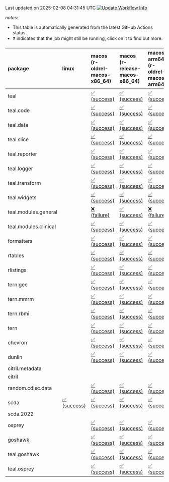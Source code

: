 Last updated on 2025-02-08 04:31:45 UTC [![Update Workflow
Info](https://github.com/averissimo/verdepcheck-status/actions/workflows/update.yaml/badge.svg)](https://github.com/averissimo/verdepcheck-status/actions/workflows/update.yaml)

*notes:*

-   This table is automatically generated from the latest GitHub Actions
    status.
-   ❓ indicates that the job might still be running, click on it to
    find out more.

<table style="width:100%;">
<colgroup>
<col style="width: 1%" />
<col style="width: 6%" />
<col style="width: 7%" />
<col style="width: 7%" />
<col style="width: 7%" />
<col style="width: 7%" />
<col style="width: 7%" />
<col style="width: 7%" />
<col style="width: 7%" />
<col style="width: 7%" />
<col style="width: 7%" />
<col style="width: 7%" />
<col style="width: 7%" />
<col style="width: 7%" />
</colgroup>
<thead>
<tr class="header">
<th style="text-align: left;">package</th>
<th style="text-align: left;">linux</th>
<th style="text-align: left;">macos (r-oldrel-macos-x86_64)</th>
<th style="text-align: left;">macos (r-release-macos-x86_64)</th>
<th style="text-align: left;">macos-arm64 (r-oldrel-macos-arm64)</th>
<th style="text-align: left;">macos-arm64 (r-release-macos-arm64)</th>
<th style="text-align: left;">nosuggests</th>
<th style="text-align: left;">ubuntu-clang</th>
<th style="text-align: left;">ubuntu-gcc12</th>
<th style="text-align: left;">ubuntu-next</th>
<th style="text-align: left;">ubuntu-release</th>
<th style="text-align: left;">windows (r-devel-windows-x86_64)</th>
<th style="text-align: left;">windows (r-oldrel-windows-x86_64)</th>
<th style="text-align: left;">windows (r-release-windows-x86_64)</th>
</tr>
</thead>
<tbody>
<tr class="odd">
<td style="text-align: left;">teal</td>
<td style="text-align: left;"></td>
<td
style="text-align: left;"><a href="https://github.com/insightsengineering/teal/actions/runs/13095298381/job/36536906614">✅
(success)</a></td>
<td
style="text-align: left;"><a href="https://github.com/insightsengineering/teal/actions/runs/13095298381/job/36536906210">✅
(success)</a></td>
<td
style="text-align: left;"><a href="https://github.com/insightsengineering/teal/actions/runs/13095298381/job/36536906464">✅
(success)</a></td>
<td
style="text-align: left;"><a href="https://github.com/insightsengineering/teal/actions/runs/13095298381/job/36536906152">✅
(success)</a></td>
<td
style="text-align: left;"><a href="https://github.com/insightsengineering/teal/actions/runs/13095298381/job/36536906803">✅
(success)</a></td>
<td
style="text-align: left;"><a href="https://github.com/insightsengineering/teal/actions/runs/13095298381/job/36536905787">✅
(success)</a></td>
<td
style="text-align: left;"><a href="https://github.com/insightsengineering/teal/actions/runs/13095298381/job/36536906082">✅
(success)</a></td>
<td
style="text-align: left;"><a href="https://github.com/insightsengineering/teal/actions/runs/13095298381/job/36536906399">✅
(success)</a></td>
<td
style="text-align: left;"><a href="https://github.com/insightsengineering/teal/actions/runs/13095298381/job/36536906543">✅
(success)</a></td>
<td
style="text-align: left;"><a href="https://github.com/insightsengineering/teal/actions/runs/13095298381/job/36536905999">✅
(success)</a></td>
<td
style="text-align: left;"><a href="https://github.com/insightsengineering/teal/actions/runs/13095298381/job/36536906745">✅
(success)</a></td>
<td
style="text-align: left;"><a href="https://github.com/insightsengineering/teal/actions/runs/13095298381/job/36536906334">✅
(success)</a></td>
</tr>
<tr class="even">
<td style="text-align: left;">teal.code</td>
<td style="text-align: left;"></td>
<td
style="text-align: left;"><a href="https://github.com/insightsengineering/teal.code/actions/runs/13095314116/job/36536941204">✅
(success)</a></td>
<td
style="text-align: left;"><a href="https://github.com/insightsengineering/teal.code/actions/runs/13095314116/job/36536940926">✅
(success)</a></td>
<td
style="text-align: left;"><a href="https://github.com/insightsengineering/teal.code/actions/runs/13095314116/job/36536941096">✅
(success)</a></td>
<td
style="text-align: left;"><a href="https://github.com/insightsengineering/teal.code/actions/runs/13095314116/job/36536940838">✅
(success)</a></td>
<td
style="text-align: left;"><a href="https://github.com/insightsengineering/teal.code/actions/runs/13095314116/job/36536941390">✅
(success)</a></td>
<td
style="text-align: left;"><a href="https://github.com/insightsengineering/teal.code/actions/runs/13095314116/job/36536940783">✅
(success)</a></td>
<td
style="text-align: left;"><a href="https://github.com/insightsengineering/teal.code/actions/runs/13095314116/job/36536940889">✅
(success)</a></td>
<td
style="text-align: left;"><a href="https://github.com/insightsengineering/teal.code/actions/runs/13095314116/job/36536941044">✅
(success)</a></td>
<td
style="text-align: left;"><a href="https://github.com/insightsengineering/teal.code/actions/runs/13095314116/job/36536941147">✅
(success)</a></td>
<td
style="text-align: left;"><a href="https://github.com/insightsengineering/teal.code/actions/runs/13095314116/job/36536940643">✅
(success)</a></td>
<td
style="text-align: left;"><a href="https://github.com/insightsengineering/teal.code/actions/runs/13095314116/job/36536941311">✅
(success)</a></td>
<td
style="text-align: left;"><a href="https://github.com/insightsengineering/teal.code/actions/runs/13095314116/job/36536941000">✅
(success)</a></td>
</tr>
<tr class="odd">
<td style="text-align: left;">teal.data</td>
<td style="text-align: left;"></td>
<td
style="text-align: left;"><a href="https://github.com/insightsengineering/teal.data/actions/runs/13095302455/job/36536916009">✅
(success)</a></td>
<td
style="text-align: left;"><a href="https://github.com/insightsengineering/teal.data/actions/runs/13095302455/job/36536915504">✅
(success)</a></td>
<td
style="text-align: left;"><a href="https://github.com/insightsengineering/teal.data/actions/runs/13095302455/job/36536915821">✅
(success)</a></td>
<td
style="text-align: left;"><a href="https://github.com/insightsengineering/teal.data/actions/runs/13095302455/job/36536915385">✅
(success)</a></td>
<td
style="text-align: left;"><a href="https://github.com/insightsengineering/teal.data/actions/runs/13095302455/job/36536916322">✅
(success)</a></td>
<td
style="text-align: left;"><a href="https://github.com/insightsengineering/teal.data/actions/runs/13095302455/job/36536915312">✅
(success)</a></td>
<td
style="text-align: left;"><a href="https://github.com/insightsengineering/teal.data/actions/runs/13095302455/job/36536915440">✅
(success)</a></td>
<td
style="text-align: left;"><a href="https://github.com/insightsengineering/teal.data/actions/runs/13095302455/job/36536915733">✅
(success)</a></td>
<td
style="text-align: left;"><a href="https://github.com/insightsengineering/teal.data/actions/runs/13095302455/job/36536915907">✅
(success)</a></td>
<td
style="text-align: left;"><a href="https://github.com/insightsengineering/teal.data/actions/runs/13095302455/job/36536915112">✅
(success)</a></td>
<td
style="text-align: left;"><a href="https://github.com/insightsengineering/teal.data/actions/runs/13095302455/job/36536916204">✅
(success)</a></td>
<td
style="text-align: left;"><a href="https://github.com/insightsengineering/teal.data/actions/runs/13095302455/job/36536915658">✅
(success)</a></td>
</tr>
<tr class="even">
<td style="text-align: left;">teal.slice</td>
<td style="text-align: left;"></td>
<td
style="text-align: left;"><a href="https://github.com/insightsengineering/teal.slice/actions/runs/13095308626/job/36536929125">✅
(success)</a></td>
<td
style="text-align: left;"><a href="https://github.com/insightsengineering/teal.slice/actions/runs/13095308626/job/36536928706">✅
(success)</a></td>
<td
style="text-align: left;"><a href="https://github.com/insightsengineering/teal.slice/actions/runs/13095308626/job/36536928967">✅
(success)</a></td>
<td
style="text-align: left;"><a href="https://github.com/insightsengineering/teal.slice/actions/runs/13095308626/job/36536928606">✅
(success)</a></td>
<td
style="text-align: left;"><a href="https://github.com/insightsengineering/teal.slice/actions/runs/13095308626/job/36536929460">❌
(failure)</a></td>
<td
style="text-align: left;"><a href="https://github.com/insightsengineering/teal.slice/actions/runs/13095308626/job/36536928563">✅
(success)</a></td>
<td
style="text-align: left;"><a href="https://github.com/insightsengineering/teal.slice/actions/runs/13095308626/job/36536928661">✅
(success)</a></td>
<td
style="text-align: left;"><a href="https://github.com/insightsengineering/teal.slice/actions/runs/13095308626/job/36536928904">✅
(success)</a></td>
<td
style="text-align: left;"><a href="https://github.com/insightsengineering/teal.slice/actions/runs/13095308626/job/36536929051">✅
(success)</a></td>
<td
style="text-align: left;"><a href="https://github.com/insightsengineering/teal.slice/actions/runs/13095308626/job/36536928354">✅
(success)</a></td>
<td
style="text-align: left;"><a href="https://github.com/insightsengineering/teal.slice/actions/runs/13095308626/job/36536929270">✅
(success)</a></td>
<td
style="text-align: left;"><a href="https://github.com/insightsengineering/teal.slice/actions/runs/13095308626/job/36536928828">✅
(success)</a></td>
</tr>
<tr class="odd">
<td style="text-align: left;">teal.reporter</td>
<td style="text-align: left;"></td>
<td
style="text-align: left;"><a href="https://github.com/insightsengineering/teal.reporter/actions/runs/13095304944/job/36536921481">✅
(success)</a></td>
<td
style="text-align: left;"><a href="https://github.com/insightsengineering/teal.reporter/actions/runs/13095304944/job/36536921158">✅
(success)</a></td>
<td
style="text-align: left;"><a href="https://github.com/insightsengineering/teal.reporter/actions/runs/13095304944/job/36536921419">✅
(success)</a></td>
<td
style="text-align: left;"><a href="https://github.com/insightsengineering/teal.reporter/actions/runs/13095304944/job/36536921026">✅
(success)</a></td>
<td
style="text-align: left;"><a href="https://github.com/insightsengineering/teal.reporter/actions/runs/13095304944/job/36536921568">✅
(success)</a></td>
<td
style="text-align: left;"><a href="https://github.com/insightsengineering/teal.reporter/actions/runs/13095304944/job/36536920689">✅
(success)</a></td>
<td
style="text-align: left;"><a href="https://github.com/insightsengineering/teal.reporter/actions/runs/13095304944/job/36536920856">✅
(success)</a></td>
<td
style="text-align: left;"><a href="https://github.com/insightsengineering/teal.reporter/actions/runs/13095304944/job/36536921087">✅
(success)</a></td>
<td
style="text-align: left;"><a href="https://github.com/insightsengineering/teal.reporter/actions/runs/13095304944/job/36536921215">✅
(success)</a></td>
<td
style="text-align: left;"><a href="https://github.com/insightsengineering/teal.reporter/actions/runs/13095304944/job/36536920911">✅
(success)</a></td>
<td
style="text-align: left;"><a href="https://github.com/insightsengineering/teal.reporter/actions/runs/13095304944/job/36536921687">✅
(success)</a></td>
<td
style="text-align: left;"><a href="https://github.com/insightsengineering/teal.reporter/actions/runs/13095304944/job/36536921271">✅
(success)</a></td>
</tr>
<tr class="even">
<td style="text-align: left;">teal.logger</td>
<td style="text-align: left;"></td>
<td
style="text-align: left;"><a href="https://github.com/insightsengineering/teal.logger/actions/runs/13095300052/job/36536911547">✅
(success)</a></td>
<td
style="text-align: left;"><a href="https://github.com/insightsengineering/teal.logger/actions/runs/13095300052/job/36536910986">✅
(success)</a></td>
<td
style="text-align: left;"><a href="https://github.com/insightsengineering/teal.logger/actions/runs/13095300052/job/36536911261">✅
(success)</a></td>
<td
style="text-align: left;"><a href="https://github.com/insightsengineering/teal.logger/actions/runs/13095300052/job/36536910882">✅
(success)</a></td>
<td
style="text-align: left;"><a href="https://github.com/insightsengineering/teal.logger/actions/runs/13095300052/job/36536911626">✅
(success)</a></td>
<td
style="text-align: left;"><a href="https://github.com/insightsengineering/teal.logger/actions/runs/13095300052/job/36536910458">✅
(success)</a></td>
<td
style="text-align: left;"><a href="https://github.com/insightsengineering/teal.logger/actions/runs/13095300052/job/36536910796">✅
(success)</a></td>
<td
style="text-align: left;"><a href="https://github.com/insightsengineering/teal.logger/actions/runs/13095300052/job/36536911057">✅
(success)</a></td>
<td
style="text-align: left;"><a href="https://github.com/insightsengineering/teal.logger/actions/runs/13095300052/job/36536911193">✅
(success)</a></td>
<td
style="text-align: left;"><a href="https://github.com/insightsengineering/teal.logger/actions/runs/13095300052/job/36536910707">✅
(success)</a></td>
<td
style="text-align: left;"><a href="https://github.com/insightsengineering/teal.logger/actions/runs/13095300052/job/36536911710">✅
(success)</a></td>
<td
style="text-align: left;"><a href="https://github.com/insightsengineering/teal.logger/actions/runs/13095300052/job/36536911116">✅
(success)</a></td>
</tr>
<tr class="odd">
<td style="text-align: left;">teal.transform</td>
<td style="text-align: left;"></td>
<td
style="text-align: left;"><a href="https://github.com/insightsengineering/teal.transform/actions/runs/13146885626/job/36686868163">✅
(success)</a></td>
<td
style="text-align: left;"><a href="https://github.com/insightsengineering/teal.transform/actions/runs/13146885626/job/36686866797">✅
(success)</a></td>
<td
style="text-align: left;"><a href="https://github.com/insightsengineering/teal.transform/actions/runs/13146885626/job/36686867761">✅
(success)</a></td>
<td
style="text-align: left;"><a href="https://github.com/insightsengineering/teal.transform/actions/runs/13146885626/job/36686866295">✅
(success)</a></td>
<td
style="text-align: left;"><a href="https://github.com/insightsengineering/teal.transform/actions/runs/13146885626/job/36686869230">✅
(success)</a></td>
<td
style="text-align: left;"><a href="https://github.com/insightsengineering/teal.transform/actions/runs/13146885626/job/36686865126">✅
(success)</a></td>
<td
style="text-align: left;"><a href="https://github.com/insightsengineering/teal.transform/actions/runs/13146885626/job/36686866073">✅
(success)</a></td>
<td
style="text-align: left;"><a href="https://github.com/insightsengineering/teal.transform/actions/runs/13146885626/job/36686867017">✅
(success)</a></td>
<td
style="text-align: left;"><a href="https://github.com/insightsengineering/teal.transform/actions/runs/13146885626/job/36686867499">✅
(success)</a></td>
<td
style="text-align: left;"><a href="https://github.com/insightsengineering/teal.transform/actions/runs/13146885626/job/36686865818">✅
(success)</a></td>
<td
style="text-align: left;"><a href="https://github.com/insightsengineering/teal.transform/actions/runs/13146885626/job/36686868913">✅
(success)</a></td>
<td
style="text-align: left;"><a href="https://github.com/insightsengineering/teal.transform/actions/runs/13146885626/job/36686867229">✅
(success)</a></td>
</tr>
<tr class="even">
<td style="text-align: left;">teal.widgets</td>
<td style="text-align: left;"></td>
<td
style="text-align: left;"><a href="https://github.com/insightsengineering/teal.widgets/actions/runs/13095319094/job/36536956955">✅
(success)</a></td>
<td
style="text-align: left;"><a href="https://github.com/insightsengineering/teal.widgets/actions/runs/13095319094/job/36536956424">✅
(success)</a></td>
<td
style="text-align: left;"><a href="https://github.com/insightsengineering/teal.widgets/actions/runs/13095319094/job/36536956776">✅
(success)</a></td>
<td
style="text-align: left;"><a href="https://github.com/insightsengineering/teal.widgets/actions/runs/13095319094/job/36536956258">✅
(success)</a></td>
<td
style="text-align: left;"><a href="https://github.com/insightsengineering/teal.widgets/actions/runs/13095319094/job/36536957170">✅
(success)</a></td>
<td
style="text-align: left;"><a href="https://github.com/insightsengineering/teal.widgets/actions/runs/13095319094/job/36536956142">✅
(success)</a></td>
<td
style="text-align: left;"><a href="https://github.com/insightsengineering/teal.widgets/actions/runs/13095319094/job/36536956349">✅
(success)</a></td>
<td
style="text-align: left;"><a href="https://github.com/insightsengineering/teal.widgets/actions/runs/13095319094/job/36536956685">✅
(success)</a></td>
<td
style="text-align: left;"><a href="https://github.com/insightsengineering/teal.widgets/actions/runs/13095319094/job/36536956857">✅
(success)</a></td>
<td
style="text-align: left;"><a href="https://github.com/insightsengineering/teal.widgets/actions/runs/13095319094/job/36536955862">✅
(success)</a></td>
<td
style="text-align: left;"><a href="https://github.com/insightsengineering/teal.widgets/actions/runs/13095319094/job/36536957108">✅
(success)</a></td>
<td
style="text-align: left;"><a href="https://github.com/insightsengineering/teal.widgets/actions/runs/13095319094/job/36536956591">✅
(success)</a></td>
</tr>
<tr class="odd">
<td style="text-align: left;">teal.modules.general</td>
<td style="text-align: left;"></td>
<td
style="text-align: left;"><a href="https://github.com/insightsengineering/teal.modules.general/actions/runs/13095299829/job/36536909981">❌
(failure)</a></td>
<td
style="text-align: left;"><a href="https://github.com/insightsengineering/teal.modules.general/actions/runs/13095299829/job/36536909505">✅
(success)</a></td>
<td
style="text-align: left;"><a href="https://github.com/insightsengineering/teal.modules.general/actions/runs/13095299829/job/36536909752">❌
(failure)</a></td>
<td
style="text-align: left;"><a href="https://github.com/insightsengineering/teal.modules.general/actions/runs/13095299829/job/36536909393">✅
(success)</a></td>
<td
style="text-align: left;"><a href="https://github.com/insightsengineering/teal.modules.general/actions/runs/13095299829/job/36536909908">❌
(failure)</a></td>
<td
style="text-align: left;"><a href="https://github.com/insightsengineering/teal.modules.general/actions/runs/13095299829/job/36536909054">❌
(failure)</a></td>
<td
style="text-align: left;"><a href="https://github.com/insightsengineering/teal.modules.general/actions/runs/13095299829/job/36536909330">❌
(failure)</a></td>
<td
style="text-align: left;"><a href="https://github.com/insightsengineering/teal.modules.general/actions/runs/13095299829/job/36536909560">✅
(success)</a></td>
<td
style="text-align: left;"><a href="https://github.com/insightsengineering/teal.modules.general/actions/runs/13095299829/job/36536909696">✅
(success)</a></td>
<td
style="text-align: left;"><a href="https://github.com/insightsengineering/teal.modules.general/actions/runs/13095299829/job/36536909269">✅
(success)</a></td>
<td
style="text-align: left;"><a href="https://github.com/insightsengineering/teal.modules.general/actions/runs/13095299829/job/36536910091">❌
(failure)</a></td>
<td
style="text-align: left;"><a href="https://github.com/insightsengineering/teal.modules.general/actions/runs/13095299829/job/36536909625">✅
(success)</a></td>
</tr>
<tr class="even">
<td style="text-align: left;">teal.modules.clinical</td>
<td style="text-align: left;"></td>
<td
style="text-align: left;"><a href="https://github.com/insightsengineering/teal.modules.clinical/actions/runs/13095313250/job/36536939789">✅
(success)</a></td>
<td
style="text-align: left;"><a href="https://github.com/insightsengineering/teal.modules.clinical/actions/runs/13095313250/job/36536939615">✅
(success)</a></td>
<td
style="text-align: left;"><a href="https://github.com/insightsengineering/teal.modules.clinical/actions/runs/13095313250/job/36536939703">✅
(success)</a></td>
<td
style="text-align: left;"><a href="https://github.com/insightsengineering/teal.modules.clinical/actions/runs/13095313250/job/36536939558">✅
(success)</a></td>
<td
style="text-align: left;"><a href="https://github.com/insightsengineering/teal.modules.clinical/actions/runs/13095313250/job/36536940054">❌
(failure)</a></td>
<td
style="text-align: left;"><a href="https://github.com/insightsengineering/teal.modules.clinical/actions/runs/13095313250/job/36536939747">❌
(failure)</a></td>
<td
style="text-align: left;"><a href="https://github.com/insightsengineering/teal.modules.clinical/actions/runs/13095313250/job/36536939831">❌
(failure)</a></td>
<td
style="text-align: left;"><a href="https://github.com/insightsengineering/teal.modules.clinical/actions/runs/13095313250/job/36536939942">✅
(success)</a></td>
<td
style="text-align: left;"><a href="https://github.com/insightsengineering/teal.modules.clinical/actions/runs/13095313250/job/36536939975">✅
(success)</a></td>
<td
style="text-align: left;"><a href="https://github.com/insightsengineering/teal.modules.clinical/actions/runs/13095313250/job/36536939416">✅
(success)</a></td>
<td
style="text-align: left;"><a href="https://github.com/insightsengineering/teal.modules.clinical/actions/runs/13095313250/job/36536939863">✅
(success)</a></td>
<td
style="text-align: left;"><a href="https://github.com/insightsengineering/teal.modules.clinical/actions/runs/13095313250/job/36536939663">✅
(success)</a></td>
</tr>
<tr class="odd">
<td style="text-align: left;">formatters</td>
<td style="text-align: left;"></td>
<td
style="text-align: left;"><a href="https://github.com/insightsengineering/formatters/actions/runs/13095309697/job/36536932128">✅
(success)</a></td>
<td
style="text-align: left;"><a href="https://github.com/insightsengineering/formatters/actions/runs/13095309697/job/36536931792">✅
(success)</a></td>
<td
style="text-align: left;"><a href="https://github.com/insightsengineering/formatters/actions/runs/13095309697/job/36536932053">✅
(success)</a></td>
<td
style="text-align: left;"><a href="https://github.com/insightsengineering/formatters/actions/runs/13095309697/job/36536931636">✅
(success)</a></td>
<td
style="text-align: left;"><a href="https://github.com/insightsengineering/formatters/actions/runs/13095309697/job/36536932326">✅
(success)</a></td>
<td
style="text-align: left;"><a href="https://github.com/insightsengineering/formatters/actions/runs/13095309697/job/36536931578">✅
(success)</a></td>
<td
style="text-align: left;"><a href="https://github.com/insightsengineering/formatters/actions/runs/13095309697/job/36536931712">✅
(success)</a></td>
<td
style="text-align: left;"><a href="https://github.com/insightsengineering/formatters/actions/runs/13095309697/job/36536931995">✅
(success)</a></td>
<td
style="text-align: left;"><a href="https://github.com/insightsengineering/formatters/actions/runs/13095309697/job/36536932189">✅
(success)</a></td>
<td
style="text-align: left;"><a href="https://github.com/insightsengineering/formatters/actions/runs/13095309697/job/36536931354">✅
(success)</a></td>
<td
style="text-align: left;"><a href="https://github.com/insightsengineering/formatters/actions/runs/13095309697/job/36536932233">✅
(success)</a></td>
<td
style="text-align: left;"><a href="https://github.com/insightsengineering/formatters/actions/runs/13095309697/job/36536931922">✅
(success)</a></td>
</tr>
<tr class="even">
<td style="text-align: left;">rtables</td>
<td style="text-align: left;"></td>
<td
style="text-align: left;"><a href="https://github.com/insightsengineering/rtables/actions/runs/13161082570/job/36729708380">✅
(success)</a></td>
<td
style="text-align: left;"><a href="https://github.com/insightsengineering/rtables/actions/runs/13161082570/job/36729706016">✅
(success)</a></td>
<td
style="text-align: left;"><a href="https://github.com/insightsengineering/rtables/actions/runs/13161082570/job/36729707391">✅
(success)</a></td>
<td
style="text-align: left;"><a href="https://github.com/insightsengineering/rtables/actions/runs/13161082570/job/36729704955">✅
(success)</a></td>
<td
style="text-align: left;"><a href="https://github.com/insightsengineering/rtables/actions/runs/13161082570/job/36729711082">✅
(success)</a></td>
<td
style="text-align: left;"><a href="https://github.com/insightsengineering/rtables/actions/runs/13161082570/job/36729705473">✅
(success)</a></td>
<td
style="text-align: left;"><a href="https://github.com/insightsengineering/rtables/actions/runs/13161082570/job/36729706500">✅
(success)</a></td>
<td
style="text-align: left;"><a href="https://github.com/insightsengineering/rtables/actions/runs/13161082570/job/36729708922">✅
(success)</a></td>
<td
style="text-align: left;"><a href="https://github.com/insightsengineering/rtables/actions/runs/13161082570/job/36729709864">✅
(success)</a></td>
<td
style="text-align: left;"><a href="https://github.com/insightsengineering/rtables/actions/runs/13161082570/job/36729703561">✅
(success)</a></td>
<td
style="text-align: left;"><a href="https://github.com/insightsengineering/rtables/actions/runs/13161082570/job/36729709368">✅
(success)</a></td>
<td
style="text-align: left;"><a href="https://github.com/insightsengineering/rtables/actions/runs/13161082570/job/36729706971">✅
(success)</a></td>
</tr>
<tr class="odd">
<td style="text-align: left;">rlistings</td>
<td style="text-align: left;"></td>
<td
style="text-align: left;"><a href="https://github.com/insightsengineering/rlistings/actions/runs/13095303268/job/36536919193">✅
(success)</a></td>
<td
style="text-align: left;"><a href="https://github.com/insightsengineering/rlistings/actions/runs/13095303268/job/36536918735">✅
(success)</a></td>
<td
style="text-align: left;"><a href="https://github.com/insightsengineering/rlistings/actions/runs/13095303268/job/36536919053">✅
(success)</a></td>
<td
style="text-align: left;"><a href="https://github.com/insightsengineering/rlistings/actions/runs/13095303268/job/36536918564">✅
(success)</a></td>
<td
style="text-align: left;"><a href="https://github.com/insightsengineering/rlistings/actions/runs/13095303268/job/36536919107">✅
(success)</a></td>
<td
style="text-align: left;"><a href="https://github.com/insightsengineering/rlistings/actions/runs/13095303268/job/36536918032">✅
(success)</a></td>
<td
style="text-align: left;"><a href="https://github.com/insightsengineering/rlistings/actions/runs/13095303268/job/36536918266">✅
(success)</a></td>
<td
style="text-align: left;"><a href="https://github.com/insightsengineering/rlistings/actions/runs/13095303268/job/36536918644">✅
(success)</a></td>
<td
style="text-align: left;"><a href="https://github.com/insightsengineering/rlistings/actions/runs/13095303268/job/36536918817">✅
(success)</a></td>
<td
style="text-align: left;"><a href="https://github.com/insightsengineering/rlistings/actions/runs/13095303268/job/36536918372">✅
(success)</a></td>
<td
style="text-align: left;"><a href="https://github.com/insightsengineering/rlistings/actions/runs/13095303268/job/36536919305">✅
(success)</a></td>
<td
style="text-align: left;"><a href="https://github.com/insightsengineering/rlistings/actions/runs/13095303268/job/36536918902">✅
(success)</a></td>
</tr>
<tr class="even">
<td style="text-align: left;">tern.gee</td>
<td style="text-align: left;"></td>
<td
style="text-align: left;"><a href="https://github.com/insightsengineering/tern.gee/actions/runs/13095311798/job/36536936725">✅
(success)</a></td>
<td
style="text-align: left;"><a href="https://github.com/insightsengineering/tern.gee/actions/runs/13095311798/job/36536936197">✅
(success)</a></td>
<td
style="text-align: left;"><a href="https://github.com/insightsengineering/tern.gee/actions/runs/13095311798/job/36536936541">✅
(success)</a></td>
<td
style="text-align: left;"><a href="https://github.com/insightsengineering/tern.gee/actions/runs/13095311798/job/36536936052">✅
(success)</a></td>
<td
style="text-align: left;"><a href="https://github.com/insightsengineering/tern.gee/actions/runs/13095311798/job/36536936818">✅
(success)</a></td>
<td
style="text-align: left;"><a href="https://github.com/insightsengineering/tern.gee/actions/runs/13095311798/job/36536935560">✅
(success)</a></td>
<td
style="text-align: left;"><a href="https://github.com/insightsengineering/tern.gee/actions/runs/13095311798/job/36536935846">✅
(success)</a></td>
<td
style="text-align: left;"><a href="https://github.com/insightsengineering/tern.gee/actions/runs/13095311798/job/36536936262">✅
(success)</a></td>
<td
style="text-align: left;"><a href="https://github.com/insightsengineering/tern.gee/actions/runs/13095311798/job/36536936437">✅
(success)</a></td>
<td
style="text-align: left;"><a href="https://github.com/insightsengineering/tern.gee/actions/runs/13095311798/job/36536935962">✅
(success)</a></td>
<td
style="text-align: left;"><a href="https://github.com/insightsengineering/tern.gee/actions/runs/13095311798/job/36536936900">✅
(success)</a></td>
<td
style="text-align: left;"><a href="https://github.com/insightsengineering/tern.gee/actions/runs/13095311798/job/36536936354">✅
(success)</a></td>
</tr>
<tr class="odd">
<td style="text-align: left;">tern.mmrm</td>
<td style="text-align: left;"></td>
<td
style="text-align: left;"><a href="https://github.com/insightsengineering/tern.mmrm/actions/runs/13095319445/job/36536958976">✅
(success)</a></td>
<td
style="text-align: left;"><a href="https://github.com/insightsengineering/tern.mmrm/actions/runs/13095319445/job/36536958704">✅
(success)</a></td>
<td
style="text-align: left;"><a href="https://github.com/insightsengineering/tern.mmrm/actions/runs/13095319445/job/36536958884">✅
(success)</a></td>
<td
style="text-align: left;"><a href="https://github.com/insightsengineering/tern.mmrm/actions/runs/13095319445/job/36536958592">✅
(success)</a></td>
<td
style="text-align: left;"><a href="https://github.com/insightsengineering/tern.mmrm/actions/runs/13095319445/job/36536959032">✅
(success)</a></td>
<td
style="text-align: left;"><a href="https://github.com/insightsengineering/tern.mmrm/actions/runs/13095319445/job/36536958359">✅
(success)</a></td>
<td
style="text-align: left;"><a href="https://github.com/insightsengineering/tern.mmrm/actions/runs/13095319445/job/36536958552">❌
(failure)</a></td>
<td
style="text-align: left;"><a href="https://github.com/insightsengineering/tern.mmrm/actions/runs/13095319445/job/36536958752">✅
(success)</a></td>
<td
style="text-align: left;"><a href="https://github.com/insightsengineering/tern.mmrm/actions/runs/13095319445/job/36536958842">✅
(success)</a></td>
<td
style="text-align: left;"><a href="https://github.com/insightsengineering/tern.mmrm/actions/runs/13095319445/job/36536958505">✅
(success)</a></td>
<td
style="text-align: left;"><a href="https://github.com/insightsengineering/tern.mmrm/actions/runs/13095319445/job/36536959077">✅
(success)</a></td>
<td
style="text-align: left;"><a href="https://github.com/insightsengineering/tern.mmrm/actions/runs/13095319445/job/36536958793">✅
(success)</a></td>
</tr>
<tr class="even">
<td style="text-align: left;">tern.rbmi</td>
<td style="text-align: left;"></td>
<td
style="text-align: left;"><a href="https://github.com/insightsengineering/tern.rbmi/actions/runs/13095309765/job/36536932845">✅
(success)</a></td>
<td
style="text-align: left;"><a href="https://github.com/insightsengineering/tern.rbmi/actions/runs/13095309765/job/36536932540">✅
(success)</a></td>
<td
style="text-align: left;"><a href="https://github.com/insightsengineering/tern.rbmi/actions/runs/13095309765/job/36536932732">✅
(success)</a></td>
<td
style="text-align: left;"><a href="https://github.com/insightsengineering/tern.rbmi/actions/runs/13095309765/job/36536932436">✅
(success)</a></td>
<td
style="text-align: left;"><a href="https://github.com/insightsengineering/tern.rbmi/actions/runs/13095309765/job/36536933031">✅
(success)</a></td>
<td
style="text-align: left;"><a href="https://github.com/insightsengineering/tern.rbmi/actions/runs/13095309765/job/36536932387">✅
(success)</a></td>
<td
style="text-align: left;"><a href="https://github.com/insightsengineering/tern.rbmi/actions/runs/13095309765/job/36536932489">✅
(success)</a></td>
<td
style="text-align: left;"><a href="https://github.com/insightsengineering/tern.rbmi/actions/runs/13095309765/job/36536932690">✅
(success)</a></td>
<td
style="text-align: left;"><a href="https://github.com/insightsengineering/tern.rbmi/actions/runs/13095309765/job/36536932794">✅
(success)</a></td>
<td
style="text-align: left;"><a href="https://github.com/insightsengineering/tern.rbmi/actions/runs/13095309765/job/36536932231">✅
(success)</a></td>
<td
style="text-align: left;"><a href="https://github.com/insightsengineering/tern.rbmi/actions/runs/13095309765/job/36536932976">✅
(success)</a></td>
<td
style="text-align: left;"><a href="https://github.com/insightsengineering/tern.rbmi/actions/runs/13095309765/job/36536932652">✅
(success)</a></td>
</tr>
<tr class="odd">
<td style="text-align: left;">tern</td>
<td style="text-align: left;"></td>
<td
style="text-align: left;"><a href="https://github.com/insightsengineering/tern/actions/runs/13095304615/job/36536921181">✅
(success)</a></td>
<td
style="text-align: left;"><a href="https://github.com/insightsengineering/tern/actions/runs/13095304615/job/36536920794">✅
(success)</a></td>
<td
style="text-align: left;"><a href="https://github.com/insightsengineering/tern/actions/runs/13095304615/job/36536921015">✅
(success)</a></td>
<td
style="text-align: left;"><a href="https://github.com/insightsengineering/tern/actions/runs/13095304615/job/36536920645">✅
(success)</a></td>
<td
style="text-align: left;"><a href="https://github.com/insightsengineering/tern/actions/runs/13095304615/job/36536921456">✅
(success)</a></td>
<td
style="text-align: left;"><a href="https://github.com/insightsengineering/tern/actions/runs/13095304615/job/36536920566">✅
(success)</a></td>
<td
style="text-align: left;"><a href="https://github.com/insightsengineering/tern/actions/runs/13095304615/job/36536920721">✅
(success)</a></td>
<td
style="text-align: left;"><a href="https://github.com/insightsengineering/tern/actions/runs/13095304615/job/36536920959">✅
(success)</a></td>
<td
style="text-align: left;"><a href="https://github.com/insightsengineering/tern/actions/runs/13095304615/job/36536921062">✅
(success)</a></td>
<td
style="text-align: left;"><a href="https://github.com/insightsengineering/tern/actions/runs/13095304615/job/36536920385">✅
(success)</a></td>
<td
style="text-align: left;"><a href="https://github.com/insightsengineering/tern/actions/runs/13095304615/job/36536921239">✅
(success)</a></td>
<td
style="text-align: left;"><a href="https://github.com/insightsengineering/tern/actions/runs/13095304615/job/36536920899">✅
(success)</a></td>
</tr>
<tr class="even">
<td style="text-align: left;">chevron</td>
<td style="text-align: left;"></td>
<td
style="text-align: left;"><a href="https://github.com/insightsengineering/chevron/actions/runs/13095311242/job/36536934532">✅
(success)</a></td>
<td
style="text-align: left;"><a href="https://github.com/insightsengineering/chevron/actions/runs/13095311242/job/36536934194">✅
(success)</a></td>
<td
style="text-align: left;"><a href="https://github.com/insightsengineering/chevron/actions/runs/13095311242/job/36536934453">✅
(success)</a></td>
<td
style="text-align: left;"><a href="https://github.com/insightsengineering/chevron/actions/runs/13095311242/job/36536934102">✅
(success)</a></td>
<td
style="text-align: left;"><a href="https://github.com/insightsengineering/chevron/actions/runs/13095311242/job/36536934575">✅
(success)</a></td>
<td
style="text-align: left;"><a href="https://github.com/insightsengineering/chevron/actions/runs/13095311242/job/36536934047">✅
(success)</a></td>
<td
style="text-align: left;"><a href="https://github.com/insightsengineering/chevron/actions/runs/13095311242/job/36536934150">✅
(success)</a></td>
<td
style="text-align: left;"><a href="https://github.com/insightsengineering/chevron/actions/runs/13095311242/job/36536934297">✅
(success)</a></td>
<td
style="text-align: left;"><a href="https://github.com/insightsengineering/chevron/actions/runs/13095311242/job/36536934399">✅
(success)</a></td>
<td
style="text-align: left;"><a href="https://github.com/insightsengineering/chevron/actions/runs/13095311242/job/36536933896">✅
(success)</a></td>
<td
style="text-align: left;"><a href="https://github.com/insightsengineering/chevron/actions/runs/13095311242/job/36536934619">✅
(success)</a></td>
<td
style="text-align: left;"><a href="https://github.com/insightsengineering/chevron/actions/runs/13095311242/job/36536934357">✅
(success)</a></td>
</tr>
<tr class="odd">
<td style="text-align: left;">dunlin</td>
<td style="text-align: left;"></td>
<td
style="text-align: left;"><a href="https://github.com/insightsengineering/dunlin/actions/runs/12616307113/job/35157397606">✅
(success)</a></td>
<td
style="text-align: left;"><a href="https://github.com/insightsengineering/dunlin/actions/runs/12616307113/job/35157397136">✅
(success)</a></td>
<td
style="text-align: left;"><a href="https://github.com/insightsengineering/dunlin/actions/runs/12616307113/job/35157397443">✅
(success)</a></td>
<td
style="text-align: left;"><a href="https://github.com/insightsengineering/dunlin/actions/runs/12616307113/job/35157396975">✅
(success)</a></td>
<td
style="text-align: left;"><a href="https://github.com/insightsengineering/dunlin/actions/runs/12616307113/job/35157397923">✅
(success)</a></td>
<td
style="text-align: left;"><a href="https://github.com/insightsengineering/dunlin/actions/runs/12616307113/job/35157397053">✅
(success)</a></td>
<td
style="text-align: left;"><a href="https://github.com/insightsengineering/dunlin/actions/runs/12616307113/job/35157397205">✅
(success)</a></td>
<td
style="text-align: left;"><a href="https://github.com/insightsengineering/dunlin/actions/runs/12616307113/job/35157397533">✅
(success)</a></td>
<td
style="text-align: left;"><a href="https://github.com/insightsengineering/dunlin/actions/runs/12616307113/job/35157397749">✅
(success)</a></td>
<td
style="text-align: left;"><a href="https://github.com/insightsengineering/dunlin/actions/runs/12616307113/job/35157396791">✅
(success)</a></td>
<td
style="text-align: left;"><a href="https://github.com/insightsengineering/dunlin/actions/runs/12616307113/job/35157397670">✅
(success)</a></td>
<td
style="text-align: left;"><a href="https://github.com/insightsengineering/dunlin/actions/runs/12616307113/job/35157397262">✅
(success)</a></td>
</tr>
<tr class="even">
<td style="text-align: left;">citril.metadata</td>
<td style="text-align: left;"></td>
<td style="text-align: left;"></td>
<td style="text-align: left;"></td>
<td style="text-align: left;"></td>
<td style="text-align: left;"></td>
<td style="text-align: left;"></td>
<td style="text-align: left;"></td>
<td style="text-align: left;"></td>
<td style="text-align: left;"></td>
<td style="text-align: left;"></td>
<td style="text-align: left;"></td>
<td style="text-align: left;"></td>
<td style="text-align: left;"></td>
</tr>
<tr class="odd">
<td style="text-align: left;">citril</td>
<td style="text-align: left;"></td>
<td style="text-align: left;"></td>
<td style="text-align: left;"></td>
<td style="text-align: left;"></td>
<td style="text-align: left;"></td>
<td style="text-align: left;"></td>
<td style="text-align: left;"></td>
<td style="text-align: left;"></td>
<td style="text-align: left;"></td>
<td style="text-align: left;"></td>
<td style="text-align: left;"></td>
<td style="text-align: left;"></td>
<td style="text-align: left;"></td>
</tr>
<tr class="even">
<td style="text-align: left;">random.cdisc.data</td>
<td style="text-align: left;"></td>
<td
style="text-align: left;"><a href="https://github.com/insightsengineering/random.cdisc.data/actions/runs/13095307766/job/36536927670">✅
(success)</a></td>
<td
style="text-align: left;"><a href="https://github.com/insightsengineering/random.cdisc.data/actions/runs/13095307766/job/36536927342">✅
(success)</a></td>
<td
style="text-align: left;"><a href="https://github.com/insightsengineering/random.cdisc.data/actions/runs/13095307766/job/36536927573">✅
(success)</a></td>
<td
style="text-align: left;"><a href="https://github.com/insightsengineering/random.cdisc.data/actions/runs/13095307766/job/36536927216">✅
(success)</a></td>
<td
style="text-align: left;"><a href="https://github.com/insightsengineering/random.cdisc.data/actions/runs/13095307766/job/36536927841">✅
(success)</a></td>
<td
style="text-align: left;"><a href="https://github.com/insightsengineering/random.cdisc.data/actions/runs/13095307766/job/36536927147">✅
(success)</a></td>
<td
style="text-align: left;"><a href="https://github.com/insightsengineering/random.cdisc.data/actions/runs/13095307766/job/36536927287">✅
(success)</a></td>
<td
style="text-align: left;"><a href="https://github.com/insightsengineering/random.cdisc.data/actions/runs/13095307766/job/36536927516">✅
(success)</a></td>
<td
style="text-align: left;"><a href="https://github.com/insightsengineering/random.cdisc.data/actions/runs/13095307766/job/36536927614">✅
(success)</a></td>
<td
style="text-align: left;"><a href="https://github.com/insightsengineering/random.cdisc.data/actions/runs/13095307766/job/36536926940">✅
(success)</a></td>
<td
style="text-align: left;"><a href="https://github.com/insightsengineering/random.cdisc.data/actions/runs/13095307766/job/36536927786">✅
(success)</a></td>
<td
style="text-align: left;"><a href="https://github.com/insightsengineering/random.cdisc.data/actions/runs/13095307766/job/36536927459">✅
(success)</a></td>
</tr>
<tr class="odd">
<td style="text-align: left;">scda</td>
<td
style="text-align: left;"><a href="https://github.com/insightsengineering/scda/actions/runs/10437595381/job/28903953758">✅
(success)</a></td>
<td
style="text-align: left;"><a href="https://github.com/insightsengineering/scda/actions/runs/10437595381/job/28903953430">✅
(success)</a></td>
<td
style="text-align: left;"><a href="https://github.com/insightsengineering/scda/actions/runs/10437595381/job/28903953031">✅
(success)</a></td>
<td
style="text-align: left;"><a href="https://github.com/insightsengineering/scda/actions/runs/10437595381/job/28903953278">✅
(success)</a></td>
<td
style="text-align: left;"><a href="https://github.com/insightsengineering/scda/actions/runs/10437595381/job/28903952896">✅
(success)</a></td>
<td
style="text-align: left;"><a href="https://github.com/insightsengineering/scda/actions/runs/10437595381/job/28903953675">❌
(failure)</a></td>
<td
style="text-align: left;"><a href="https://github.com/insightsengineering/scda/actions/runs/10437595381/job/28903952832">✅
(success)</a></td>
<td
style="text-align: left;"><a href="https://github.com/insightsengineering/scda/actions/runs/10437595381/job/28903952973">✅
(success)</a></td>
<td
style="text-align: left;"><a href="https://github.com/insightsengineering/scda/actions/runs/10437595381/job/28903953208">✅
(success)</a></td>
<td
style="text-align: left;"><a href="https://github.com/insightsengineering/scda/actions/runs/10437595381/job/28903953361">✅
(success)</a></td>
<td
style="text-align: left;"><a href="https://github.com/insightsengineering/scda/actions/runs/10437595381/job/28903952629">✅
(success)</a></td>
<td
style="text-align: left;"><a href="https://github.com/insightsengineering/scda/actions/runs/10437595381/job/28903953574">✅
(success)</a></td>
<td
style="text-align: left;"><a href="https://github.com/insightsengineering/scda/actions/runs/10437595381/job/28903953140">✅
(success)</a></td>
</tr>
<tr class="even">
<td style="text-align: left;">scda.2022</td>
<td style="text-align: left;"></td>
<td style="text-align: left;"></td>
<td style="text-align: left;"></td>
<td style="text-align: left;"></td>
<td style="text-align: left;"></td>
<td style="text-align: left;"></td>
<td style="text-align: left;"></td>
<td style="text-align: left;"></td>
<td style="text-align: left;"></td>
<td style="text-align: left;"></td>
<td style="text-align: left;"></td>
<td style="text-align: left;"></td>
<td style="text-align: left;"></td>
</tr>
<tr class="odd">
<td style="text-align: left;">osprey</td>
<td style="text-align: left;"></td>
<td
style="text-align: left;"><a href="https://github.com/insightsengineering/osprey/actions/runs/13095316004/job/36536952600">✅
(success)</a></td>
<td
style="text-align: left;"><a href="https://github.com/insightsengineering/osprey/actions/runs/13095316004/job/36536952334">✅
(success)</a></td>
<td
style="text-align: left;"><a href="https://github.com/insightsengineering/osprey/actions/runs/13095316004/job/36536952502">✅
(success)</a></td>
<td
style="text-align: left;"><a href="https://github.com/insightsengineering/osprey/actions/runs/13095316004/job/36536952235">✅
(success)</a></td>
<td
style="text-align: left;"><a href="https://github.com/insightsengineering/osprey/actions/runs/13095316004/job/36536952776">✅
(success)</a></td>
<td
style="text-align: left;"><a href="https://github.com/insightsengineering/osprey/actions/runs/13095316004/job/36536952174">✅
(success)</a></td>
<td
style="text-align: left;"><a href="https://github.com/insightsengineering/osprey/actions/runs/13095316004/job/36536952285">✅
(success)</a></td>
<td
style="text-align: left;"><a href="https://github.com/insightsengineering/osprey/actions/runs/13095316004/job/36536952557">✅
(success)</a></td>
<td
style="text-align: left;"><a href="https://github.com/insightsengineering/osprey/actions/runs/13095316004/job/36536952649">✅
(success)</a></td>
<td
style="text-align: left;"><a href="https://github.com/insightsengineering/osprey/actions/runs/13095316004/job/36536951993">✅
(success)</a></td>
<td
style="text-align: left;"><a href="https://github.com/insightsengineering/osprey/actions/runs/13095316004/job/36536952689">✅
(success)</a></td>
<td
style="text-align: left;"><a href="https://github.com/insightsengineering/osprey/actions/runs/13095316004/job/36536952400">✅
(success)</a></td>
</tr>
<tr class="even">
<td style="text-align: left;">goshawk</td>
<td style="text-align: left;"></td>
<td
style="text-align: left;"><a href="https://github.com/insightsengineering/goshawk/actions/runs/13095309776/job/36536932402">✅
(success)</a></td>
<td
style="text-align: left;"><a href="https://github.com/insightsengineering/goshawk/actions/runs/13095309776/job/36536931974">✅
(success)</a></td>
<td
style="text-align: left;"><a href="https://github.com/insightsengineering/goshawk/actions/runs/13095309776/job/36536932264">✅
(success)</a></td>
<td
style="text-align: left;"><a href="https://github.com/insightsengineering/goshawk/actions/runs/13095309776/job/36536931904">✅
(success)</a></td>
<td
style="text-align: left;"><a href="https://github.com/insightsengineering/goshawk/actions/runs/13095309776/job/36536932537">✅
(success)</a></td>
<td
style="text-align: left;"><a href="https://github.com/insightsengineering/goshawk/actions/runs/13095309776/job/36536931838">✅
(success)</a></td>
<td
style="text-align: left;"><a href="https://github.com/insightsengineering/goshawk/actions/runs/13095309776/job/36536932020">❌
(failure)</a></td>
<td
style="text-align: left;"><a href="https://github.com/insightsengineering/goshawk/actions/runs/13095309776/job/36536932208">✅
(success)</a></td>
<td
style="text-align: left;"><a href="https://github.com/insightsengineering/goshawk/actions/runs/13095309776/job/36536932341">✅
(success)</a></td>
<td
style="text-align: left;"><a href="https://github.com/insightsengineering/goshawk/actions/runs/13095309776/job/36536931600">✅
(success)</a></td>
<td
style="text-align: left;"><a href="https://github.com/insightsengineering/goshawk/actions/runs/13095309776/job/36536932494">✅
(success)</a></td>
<td
style="text-align: left;"><a href="https://github.com/insightsengineering/goshawk/actions/runs/13095309776/job/36536932155">✅
(success)</a></td>
</tr>
<tr class="odd">
<td style="text-align: left;">teal.goshawk</td>
<td style="text-align: left;"></td>
<td
style="text-align: left;"><a href="https://github.com/insightsengineering/teal.goshawk/actions/runs/13095308642/job/36536929541">✅
(success)</a></td>
<td
style="text-align: left;"><a href="https://github.com/insightsengineering/teal.goshawk/actions/runs/13095308642/job/36536928970">✅
(success)</a></td>
<td
style="text-align: left;"><a href="https://github.com/insightsengineering/teal.goshawk/actions/runs/13095308642/job/36536929351">✅
(success)</a></td>
<td
style="text-align: left;"><a href="https://github.com/insightsengineering/teal.goshawk/actions/runs/13095308642/job/36536928792">✅
(success)</a></td>
<td
style="text-align: left;"><a href="https://github.com/insightsengineering/teal.goshawk/actions/runs/13095308642/job/36536929833">✅
(success)</a></td>
<td
style="text-align: left;"><a href="https://github.com/insightsengineering/teal.goshawk/actions/runs/13095308642/job/36536928721">✅
(success)</a></td>
<td
style="text-align: left;"><a href="https://github.com/insightsengineering/teal.goshawk/actions/runs/13095308642/job/36536928892">✅
(success)</a></td>
<td
style="text-align: left;"><a href="https://github.com/insightsengineering/teal.goshawk/actions/runs/13095308642/job/36536929251">✅
(success)</a></td>
<td
style="text-align: left;"><a href="https://github.com/insightsengineering/teal.goshawk/actions/runs/13095308642/job/36536929442">✅
(success)</a></td>
<td
style="text-align: left;"><a href="https://github.com/insightsengineering/teal.goshawk/actions/runs/13095308642/job/36536928543">✅
(success)</a></td>
<td
style="text-align: left;"><a href="https://github.com/insightsengineering/teal.goshawk/actions/runs/13095308642/job/36536929736">✅
(success)</a></td>
<td
style="text-align: left;"><a href="https://github.com/insightsengineering/teal.goshawk/actions/runs/13095308642/job/36536929157">✅
(success)</a></td>
</tr>
<tr class="even">
<td style="text-align: left;">teal.osprey</td>
<td style="text-align: left;"></td>
<td
style="text-align: left;"><a href="https://github.com/insightsengineering/teal.osprey/actions/runs/13095313798/job/36536940451">✅
(success)</a></td>
<td
style="text-align: left;"><a href="https://github.com/insightsengineering/teal.osprey/actions/runs/13095313798/job/36536940162">✅
(success)</a></td>
<td
style="text-align: left;"><a href="https://github.com/insightsengineering/teal.osprey/actions/runs/13095313798/job/36536940359">✅
(success)</a></td>
<td
style="text-align: left;"><a href="https://github.com/insightsengineering/teal.osprey/actions/runs/13095313798/job/36536940058">✅
(success)</a></td>
<td
style="text-align: left;"><a href="https://github.com/insightsengineering/teal.osprey/actions/runs/13095313798/job/36536940539">✅
(success)</a></td>
<td
style="text-align: left;"><a href="https://github.com/insightsengineering/teal.osprey/actions/runs/13095313798/job/36536940009">✅
(success)</a></td>
<td
style="text-align: left;"><a href="https://github.com/insightsengineering/teal.osprey/actions/runs/13095313798/job/36536940114">✅
(success)</a></td>
<td
style="text-align: left;"><a href="https://github.com/insightsengineering/teal.osprey/actions/runs/13095313798/job/36536940324">✅
(success)</a></td>
<td
style="text-align: left;"><a href="https://github.com/insightsengineering/teal.osprey/actions/runs/13095313798/job/36536940402">✅
(success)</a></td>
<td
style="text-align: left;"><a href="https://github.com/insightsengineering/teal.osprey/actions/runs/13095313798/job/36536939899">✅
(success)</a></td>
<td
style="text-align: left;"><a href="https://github.com/insightsengineering/teal.osprey/actions/runs/13095313798/job/36536940516">✅
(success)</a></td>
<td
style="text-align: left;"><a href="https://github.com/insightsengineering/teal.osprey/actions/runs/13095313798/job/36536940270">✅
(success)</a></td>
</tr>
</tbody>
</table>
